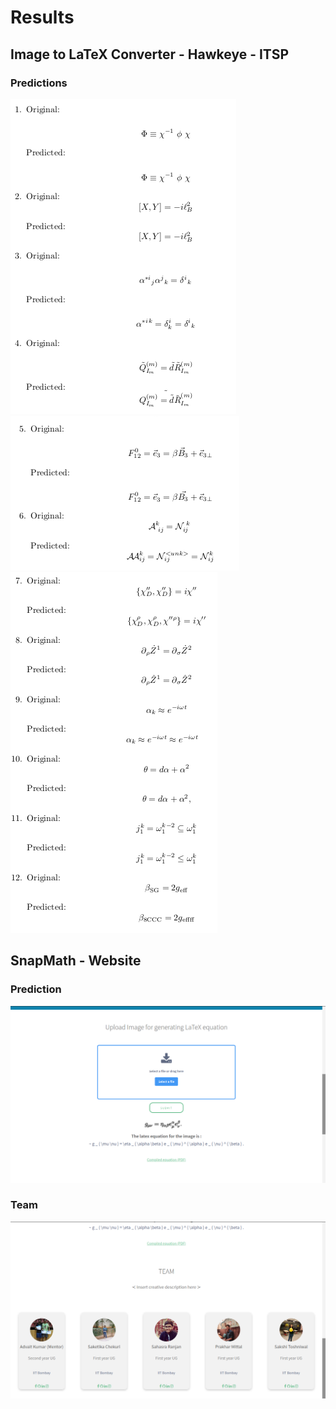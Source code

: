 # Results
## Image to LaTeX Converter - Hawkeye - ITSP

### Predictions
![prediction1](https://github.com/hawkeye-ITSP/results/blob/master/prediction1.png)
<br>
![prediction2](https://github.com/hawkeye-ITSP/results/blob/master/prediction2.png)
<br>
![prediction3](https://github.com/hawkeye-ITSP/results/blob/master/prediction3.png)


## SnapMath - Website

### Prediction
![Predicton](https://github.com/hawkeye-ITSP/results/blob/master/webpage/prediction.png)

### Team
![Team](https://github.com/hawkeye-ITSP/results/blob/master/webpage/team.png)
